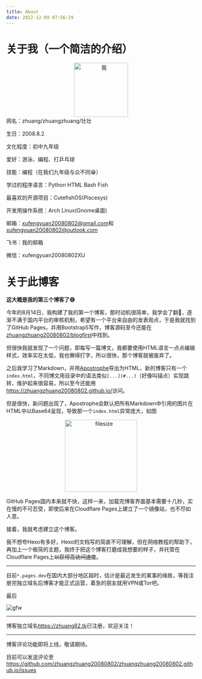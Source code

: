 ```yaml
---
title: About
date: 2022-12-09 07:56:29
---
```


# 关于我（一个简洁的介绍）

<center><img src="https://avatars.githubusercontent.com/u/98221470?v=4" alt="我" width="144" height="144"></center>  
网名：zhuang/zhuangzhuang/壮壮

生日：2008.8.2

文化程度：初中九年级

爱好：游泳、编程、打乒乓球

技能：编程（在我们九年级与众不同😁）

学过的程序语言：Python HTML Bash Fish

最喜欢的开源项目：CutefishOS(Piscesys)

开发用操作系统：Arch Linux(Gnome桌面)

邮箱：<xufengyuan20080802@gmail.com>和<xufengyuan20080802@outlook.com>

飞书：我的邮箱

微信：xufengyuan20080802XU

# 关于此博客  

**这大概是我的第三个博客了😅**

今年的8月14日，我构建了我的第一个博客，那时动机很简单，我学会了翻🧱，逐渐不满于国内平台的审核机制，希望有一个平台来自由的发表观点，于是我就找到了GitHub Pages，并用Bootstrap5写作，博客源码至今还能在[zhuangzhuang20080802/blogfirst](https://github.com/zhuangzhuang20080802/blogfirst)中找到。

但很快我就发现了一个问题，即每写一篇博文，我都要使用HTML语言一点点编辑样式，效率实在太低，我也懒得打字，所以很快，那个博客就被废弃了。

之后我学习了Markdown，并用[Apostrophe](https://apps.gnome.org/zh-CN/app/org.gnome.gitlab.somas.Apostrophe/)导出为HTML，新的博客只有一个`index.html`，不同博文用目录中的语法类似`[...](#...)`（好像叫锚点）实现跳转，维护起来很容易，所以至今还能用<https://zhuangzhuang20080802.github.io/>访问。

但是很快，新问题出现了，Apostrophe会默认把所有Markdown中引用的图片在HTML中以Base64呈现，导致那一个`index.html`异常庞大，如图

<center><img src="/images/2212081.png" alt="filesize" width="192" height="192"></center>

GitHub Pages国内本来就不快，这样一来，加载完博客界面基本需要十几秒，实在慢的不可忍受，即使后来在Cloudflare Pages上建立了一个镜像站，也不尽如人意。

接着，我就考虑建立这个博客。

我不想夸Hexo有多好，Hexo的文档写的简直不可理解，但在网络教程的帮助下，再加上一个极简的主题，我终于把这个博客打磨成我想要的样子，并托管在Cloudflare Pages上~~以获得高访问速度~~。

***

目前`*.pages.dev`在国内大部分地区超时，估计是最近发生的某事的缘故，等我注册完独立域名后博客才能正式运营，着急的朋友就用VPN或Tor吧。

最后

![gfw](/images/2212082.png)

***  

博客独立域名<https://zhuang82.tk>已注册，欢迎关注！

***

博客评论功能即将上线，敬请期待。

目前可以发送评论至<https://github.com/zhuangzhuang20080802/zhuangzhuang20080802.github.io/issues>